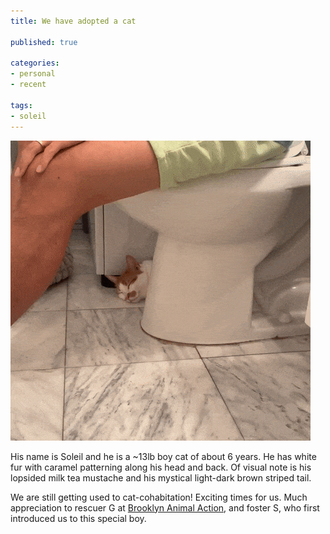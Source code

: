 ```yaml
---
title: We have adopted a cat

published: true

categories:
- personal
- recent

tags:
- soleil
---
```


![A gif of Soleil, our cat, in our bathroom. He has white fur with caramel patterning; of note is the caramel mustache just under his nose. He is hiding between the toilet seat and the washer-dryer so that you can only see his head sticking out from behind the toilet. In the gif, the view zooms on his face as he slowly blinks.](/assets/images/2021-10-06-soleil-toilet.gif)

His name is Soleil and he is a \~13lb boy cat of about 6 years. He has white fur with caramel patterning along his head and back. Of visual note is his lopsided milk tea mustache and his mystical light-dark brown striped tail.

We are still getting used to cat-cohabitation! Exciting times for us. Much appreciation to rescuer G at [Brooklyn Animal Action](https://brooklynanimalaction.org/), and foster S, who first introduced us to this special boy.